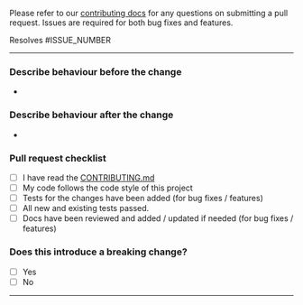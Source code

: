 Please refer to our [contributing docs](./CONTRIBUTING.md) for any questions on submitting a pull request.
Issues are required for both bug fixes and features.

Resolves #ISSUE_NUMBER 
<!-- Link to related issue(s) -->

----
### Describe behaviour before the change
<!-- Please describe the current behavior that you are modifying. -->

* 

### Describe behaviour after the change
<!-- Please describe the behavior or changes that are being added by this PR. -->

* 

### Pull request checklist
- [ ] I have read the [CONTRIBUTING.md](./CONTRIBUTING.md)
- [ ] My code follows the code style of this project
- [ ] Tests for the changes have been added (for bug fixes / features)
- [ ] All new and existing tests passed.
- [ ] Docs have been reviewed and added / updated if needed (for bug fixes / features)

### Does this introduce a breaking change?
<!-- If this introduces a breaking change make sure to note it here any what the impact might be -->

- [ ] Yes
- [ ] No

----

